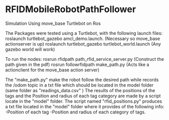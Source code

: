 # RFIDMobileRobotPathFollower
Simulation Using move_base Turtlebot on Ros

The Packages were tested using a Turtlebot, with the following launch files:
  roslaunch turtlebot_gazebo amcl_demo.launch. (Necessary so move_base actionserver is up)
  roslaunch turtlebot_gazebo turtlebot_world.launch (Any gazebo world will work)
  
To run the nodes:
  rosrun rfidpath path_rfid_service_server.py (Construct the path given in the pdf)
  rosrun followrfidpath make_path.py (Acts like a actionclient for the move_base action server)
  
The "make_path.py" make the robot follow the desired path while records the /odom topic in a txt file which should be located in the model folder (same folder as "readings_data.csv" )
The results of the positions of the tags and the Position and radius of each tag category are made by a script locate in the "model" folder.
The script named "rfid_positions.py" produces a txt file located in the "model" folder where it provides of the following info:
  -Position of each tag
  -Position and radius of each category of tags.
